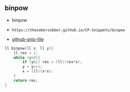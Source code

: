 
## binpow

- binpow
- ```
  https://thesobersobber.github.io/CP-Snippets/binpow
  ```
- [github-snip-file](https://github.com/theSoberSobber/CP-Snippets/blob/main/snippets.json#L350)

```cpp
ll binpow(ll x, ll y){
    ll res = 1;
    while (y>0){
        if (y&1) res = (ll)(res*x);
        y = y>>1;
        x = (ll)(x*x);
    }
    return res;
}
```
